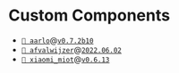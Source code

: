 # Custom Components

- [`📁 aarlo`](https://github.com/twrecked/hass-aarlo)@[`v0.7.2b10`](https://github.com/twrecked/hass-aarlo/releases/tag/v0.7.2b10)
- [`📁 afvalwijzer`](https://github.com/xirixiz/homeassistant-afvalwijzer)@[`2022.06.02`](https://github.com/xirixiz/homeassistant-afvalwijzer/releases/tag/2022.06.02)
- [`📁 xiaomi_miot`](https://github.com/al-one/hass-xiaomi-miot)@[`v0.6.13`](https://github.com/al-one/hass-xiaomi-miot/releases/tag/v0.6.13)
